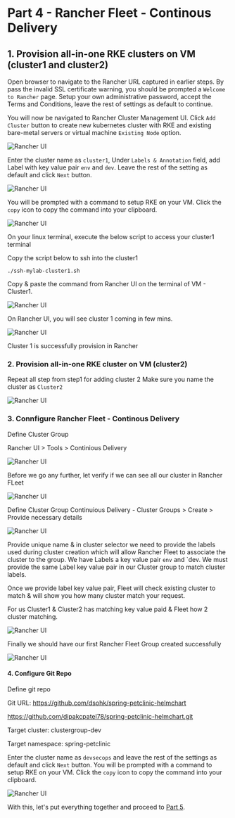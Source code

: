 # Part 4 - Rancher Fleet - Continous Delivery 

## 1. Provision all-in-one RKE clusters on VM (cluster1 and cluster2)

Open browser to navigate to the Rancher URL captured in earlier steps. By pass the invalid SSL certificate warning, you should be prompted a `Welcome to Rancher` page. Setup your own administrative password, accept the Terms and Conditions, leave the rest of settings as default to continue.

You will now be navigated to Rancher Cluster Management UI. Click `Add Cluster` button to create new kubernetes cluster with RKE and existing bare-metal servers or virtual machine `Existing Node` option. 

![Rancher UI](./images/rancher-add-cluster-new-cluster-existing-node-Cluster1-pg1-latest.png)


Enter the cluster name as `cluster1`, Under `Labels & Annotation` field, add Label with key value pair `env` and `dev`. Leave the rest of the setting as default and click `Next` button. 

![Rancher UI](./images/rancher-add-cluster-new-cluster-existing-node-Cluster1-pg2-latest.png)

You will be prompted with a command to setup RKE on your VM. Click the `copy` icon to copy the command into your clipboard.

![Rancher UI](./images/rancher-add-cluster-new-cluster-existing-node-Cluster1-pg3-latest.png)

On your linux terminal, execute the below script to access your cluster1 terminal 

Copy the script below to ssh into the cluster1 
```
./ssh-mylab-cluster1.sh
```
Copy & paste the command from Rancher UI on the terminal of VM - Cluster1.

![Rancher UI](./images/rancher-add-cluster-new-cluster-existing-node-Cluster1-pg4-latest.png)

On Rancher UI, you will see cluster 1 coming in few mins. 

![Rancher UI](./images/rancher-add-cluster-new-cluster-existing-node-Cluster1-pg5-latest.png)

Cluster 1 is successfully provision in Rancher

### 2. Provision all-in-one RKE cluster on VM (cluster2)

Repeat all step from step1 for adding cluster 2
Make sure you name the cluster as `Cluster2`

![Rancher UI](./images/rancher-add-cluster-new-cluster-existing-node-Cluster2-pg1-latest.png)

### 3. Connfigure Rancher Fleet - Continous Delivery

Define Cluster Group

Rancher UI > Tools > Continious Delivery

![Rancher UI](./images/rancher-uI-fleet-step1-pg1.png)

Before we go any further, let verify if we can see all our cluster in Rancher FLeet

![Rancher UI](./images/rancher-uI-all-clusterlist-step2.png)

Define Cluster Group 
Continuious Delivery - Cluster Groups > Create > Provide necessary details 

![Rancher UI](./images/rancher-ui-create-first-fleet-group-step3-pg3.png)

Provide unique name  & in cluster selector we need to provide the labels used during cluster creation which will allow Rancher Fleet to associate the cluster to the group. 
We have Labels a key value pair `env` and `dev. We must provide the same Label key value pair in our Cluster group to match cluster labels.

Once we provide label key value pair, Fleet will check existing cluster to match & will show you how many cluster match your request. 

For us Cluster1 & Cluster2 has matching key value paid & Fleet how 2 cluster matching.

![Rancher UI](./images/rancher-ui-create-first-fleet-group-details-step4-pg4.png)

Finally we should have our first Rancher Fleet Group created successfully

![Rancher UI](./images/rancher-ui-first-fleet-group-success-step5-pg5.png)

#### 4. Configure Git Repo

Define git repo 

Git URL: https://github.com/dsohk/spring-petclinic-helmchart 

https://github.com/dipakcpatel78/spring-petclinic-helmchart.git




Target cluster: clustergroup-dev 

Target namespace: spring-petclinic 

Enter the cluster name as `devsecops` and leave the rest of the settings as default and click `Next` button. You will be prompted with a command to setup RKE on your VM. Click the `copy` icon to copy the command into your clipboard.

![Rancher UI](./images/rancher-customize-node-run-cmd.png)

With this, let's put everything together and proceed to [Part 5](part-5.md).

